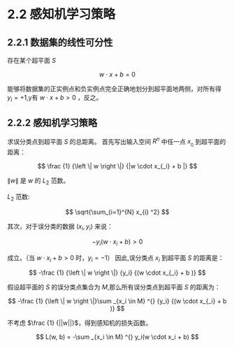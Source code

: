# 2.2 感知机学习策略
## 2.2.1 数据集的线性可分性
存在某个超平面 $S$ 

$$
w \cdot x + b = 0
$$

能够将数据集的正实例点和负实例点完全正确地划分到超平面地两侧，对所有得 $y_i = +1$,y有 $w \cdot x + b > 0$ ，反之。

## 2.2.2 感知机学习策略
求误分类点到超平面 $S$ 的总距离。
首先写出输入空间 $R^n$ 中任一点 $x_{_0}$ 到超平面的距离：

$$
\frac {1} {\left \| w  \right \|} {|w \cdot x_{_i} + b |} 
$$

$\left \| w  \right \|$ 是 $w$ 的 $L_2$ 范数。

$L_2$ 范数:  

$$
\sqrt{\sum_{i=1}^{N} x_{i} ^2}
$$


其次，对于误分类的数据 $(x_i, y_i)$ 来说：

$$
-y_i(w \cdot x_i + b) >0
$$

成立。（当 $w \cdot x_i + b > 0$ 时，$y_i=-1$）
因此,误分类点 $x_i$ 到超平面 $S$ 的距离是：

$$
-\frac {1} {\left \| w  \right \|} {y_i} {(w \cdot x_{_i} + b )} 
$$

假设超平面的 $S$ 的误分类点集合为 $M$,那么所有误分类点到超平面 $S$ 的距离为：

$$
-\frac {1} {\left \| w  \right \|}\sum _{x_i \in M} ^{} {y_i} {(w \cdot x_{_i} + b )} 
$$

不考虑 $\frac {1} {||w||}$，得到感知机的损失函数。

$$
L(w, b) = -\sum _{x_i \in M} ^{} y_i(w \cdot x_i + b)
$$


